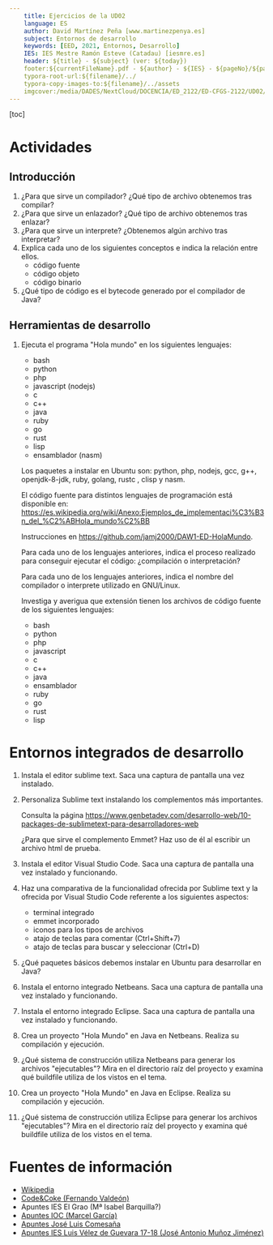 ```yaml
---
    title: Ejercicios de la UD02
    language: ES
    author: David Martínez Peña [www.martinezpenya.es]
    subject: Entornos de desarrollo
    keywords: [EED, 2021, Entornos, Desarrollo]
    IES: IES Mestre Ramón Esteve (Catadau) [iesmre.es]
    header: ${title} - ${subject} (ver: ${today}) 
    footer:${currentFileName}.pdf - ${author} - ${IES} - ${pageNo}/${pageCount}
    typora-root-url:${filename}/../
    typora-copy-images-to:${filename}/../assets
    imgcover:/media/DADES/NextCloud/DOCENCIA/ED_2122/ED-CFGS-2122/UD02/assets/cover.png
---
```

[toc]
# Actividades

## Introducción

1. ¿Para que sirve un compilador? ¿Qué tipo de archivo obtenemos tras compilar?
2. ¿Para que sirve un enlazador? ¿Qué tipo de archivo obtenemos tras enlazar?
3. ¿Para que sirve un interprete? ¿Obtenemos algún archivo tras interpretar?
4. Explica cada uno de los siguientes conceptos e indica la relación entre ellos.
   - código fuente
   - código objeto
   - código binario
5. ¿Qué tipo de código es el bytecode generado por el compilador de Java?

## Herramientas de desarrollo

1. Ejecuta el programa "Hola mundo" en los siguientes lenguajes:

   - bash
   - python
   - php
   - javascript (nodejs)
   - c
   - c++
   - java
   - ruby
   - go
   - rust
   - lisp
   - ensamblador (nasm)

   Los paquetes a instalar en Ubuntu son: python, php, nodejs, gcc, g++, openjdk-8-jdk, ruby, golang, rustc , clisp y nasm.

   El código fuente para distintos lenguajes de programación está disponible en: https://es.wikipedia.org/wiki/Anexo:Ejemplos_de_implementaci%C3%B3n_del_%C2%ABHola_mundo%C2%BB

   Instrucciones en https://github.com/jamj2000/DAW1-ED-HolaMundo.

   Para cada uno de los lenguajes anteriores, indica el proceso realizado para conseguir ejecutar el código: ¿compilación o interpretación?

   Para cada uno de los lenguajes anteriores, indica el nombre del compilador o interprete utilizado en GNU/Linux.

   Investiga y averigua que extensión tienen los archivos de código fuente de los siguientes lenguajes:

   - bash
   - python
   - php
   - javascript
   - c
   - c++
   - java
   - ensamblador
   - ruby
   - go
   - rust
   - lisp

# Entornos integrados de desarrollo

1. Instala el editor sublime text. Saca una captura de pantalla una vez instalado.

2. Personaliza Sublime text instalando los complementos más importantes.

   Consulta la página https://www.genbetadev.com/desarrollo-web/10-packages-de-sublimetext-para-desarrolladores-web

   ¿Para que sirve el complemento Emmet? Haz uso de él al escribir un archivo html de prueba.

3. Instala el editor Visual Studio Code. Saca una captura de pantalla una vez instalado y funcionando.
4. Haz una comparativa de la funcionalidad ofrecida por Sublime text y la ofrecida por Visual Studio Code referente a los siguientes aspectos:
   - terminal integrado
   - emmet incorporado
   - iconos para los tipos de archivos
   - atajo de teclas para comentar (Ctrl+Shift+7)
   - atajo de teclas para buscar y seleccionar (Ctrl+D)
5. ¿Qué paquetes básicos debemos instalar en Ubuntu para desarrollar en Java?
6. Instala el entorno integrado Netbeans. Saca una captura de pantalla una vez instalado y funcionando.
7. Instala el entorno integrado Eclipse. Saca una captura de pantalla una vez instalado y funcionando.
8. Crea un proyecto "Hola Mundo" en Java en Netbeans. Realiza su compilación y ejecución.
9. ¿Qué sistema de construcción utiliza Netbeans para generar los archivos "ejecutables"? Mira en el directorio raíz del proyecto y examina qué buildfile utiliza de los vistos en el tema.
10. Crea un proyecto "Hola Mundo" en Java en Eclipse. Realiza su compilación y ejecución.
11. ¿Qué sistema de construcción utiliza Eclipse para generar los archivos "ejecutables"? Mira en el directorio raíz del proyecto y examina qué buildfile utiliza de los vistos en el tema.


# Fuentes de información

- [Wikipedia](https://es.wikipedia.org)
- [Code&Coke (Fernando Valdeón)](http://entornos.codeandcoke.com/doku.php?id=start)
- Apuntes IES El Grao (Mª Isabel Barquilla?)
- [Apuntes IOC (Marcel García)](https://ioc.xtec.cat/materials/FP/Recursos/fp_dam_m05_/web/fp_dam_m05_htmlindex/index.html)
- [Apuntes José Luis Comesaña](https://www.sitiolibre.com/)
- [Apuntes IES Luis Vélez de Guevara 17-18 (José Antonio Muñoz Jiménez)](http://jamj2000.github.io/slides/2017/09/05/entornosdesarrollo/)
